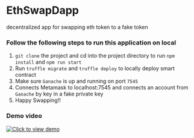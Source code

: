 # EthSwapDapp
decentralized app for swapping eth token to a fake token

### Follow the following steps to run this application on local
1. `git clone` the project and cd into the project directory to run `npm install` and `npm run start`
2. Run `truffle migrate` and `truffle deploy` to locally deploy smart contract 
3. Make sure `Ganache` is up and running on port `7545`
4. Connects Metamask to localhost:7545 and connects an account from `Ganache` by key in a fake private key
5. Happy Swapping!!

### Demo video
[![Click to view demo](https://youtu.be/ntupkcvcg-I)](https://youtu.be/ntupkcvcg-I)

